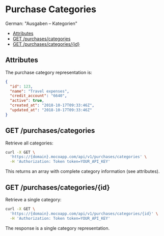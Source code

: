 # Purchase Categories

German: "Ausgaben – Kategorien"

<!-- TOC -->

- [Attributes](#attributes)
- [GET /purchases/categories](#get-purchasescategories)
- [GET /purchases/categories/{id}](#get-purchasescategoriesid)

<!-- /TOC -->

## Attributes

The purchase category representation is:

```json
{
  "id": 123,
  "name": "Travel expenses",
  "credit_account": "6640",
  "active": true,
  "created_at": "2018-10-17T09:33:46Z",
  "updated_at": "2018-10-17T09:33:46Z"
}
```

## GET /purchases/categories

Retrieve all categories:

```bash
curl -X GET \
  'https://{domain}.mocoapp.com/api/v1/purchases/categories' \
  -H 'Authorization: Token token=YOUR_API_KEY'
```

This returns an array with complete category information (see attributes).

## GET /purchases/categories/{id}

Retrieve a single category:

```bash
curl -X GET \
  'https://{domain}.mocoapp.com/api/v1/purchases/categories/{id}' \
  -H 'Authorization: Token token=YOUR_API_KEY'
```

The response is a single category representation.
